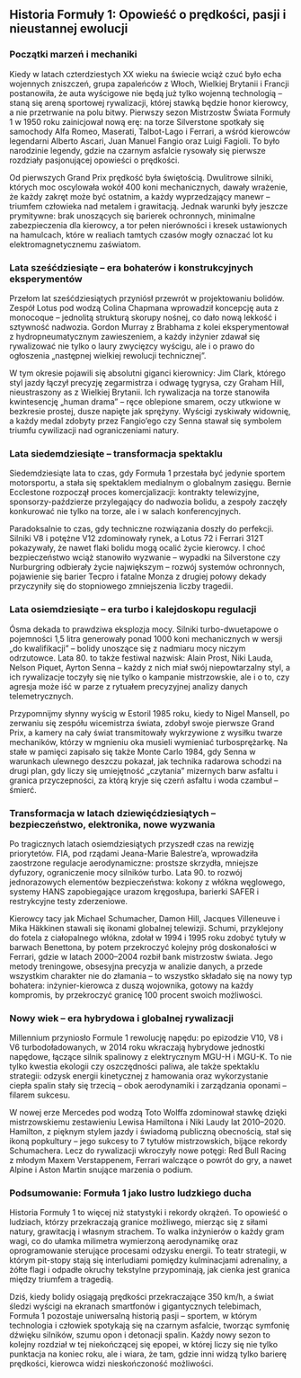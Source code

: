 ## Historia Formuły 1: Opowieść o prędkości, pasji i nieustannej ewolucji

### Początki marzeń i mechaniki

Kiedy w latach czterdziestych XX wieku na świecie wciąż czuć było echa wojennych zniszczeń, grupa zapaleńców z Włoch, Wielkiej Brytanii i Francji postanowiła, że auta wyścigowe nie będą już tylko wojenną technologią – staną się areną sportowej rywalizacji, której stawką będzie honor kierowcy, a nie przetrwanie na polu bitwy. Pierwszy sezon Mistrzostw Świata Formuły 1 w 1950 roku zainicjował nową erę: na torze Silverstone spotkały się samochody Alfa Romeo, Maserati, Talbot-Lago i Ferrari, a wśród kierowców legendarni Alberto Ascari, Juan Manuel Fangio oraz Luigi Fagioli. To było narodzi­nie legendy, gdzie na czarnym asfalcie rysowały się pierwsze rozdziały pasjonującej opowieści o prędkości.

Od pierwszych Grand Prix prędkość była świętością. Dwulitrowe silniki, których moc oscylowała wokół 400 koni mechanicznych, dawały wrażenie, że każdy zakręt może być ostatnim, a każdy wyprzedzający manewr – triumfem człowieka nad metalem i grawitacją. Jednak warunki były jeszcze prymitywne: brak unoszących się barierek ochronnych, minimalne zabezpieczenia dla kierowcy, a tor pełen nierówności i kresek ustawionych na hamulcach, które w realiach tamtych czasów mogły oznaczać lot ku elektromagnetycznemu zaświatom.

### Lata sześćdziesiąte – era bohaterów i konstrukcyjnych eksperymentów

Przełom lat sześćdziesiątych przyniósł przewrót w projektowaniu bolidów. Zespół Lotus pod wodzą Colina Chapmana wprowadził koncepcję auta z monocoque – jednolitą strukturą skorupy nośnej, co dało nową lekkość i sztywność nadwozia. Gordon Murray z Brabhama z kolei eksperymentował z hydropneumatycznym zawieszeniem, a każdy inżynier zdawał się rywalizować nie tylko o laury zwycięzcy wyścigu, ale i o prawo do ogłoszenia „następnej wielkiej rewolucji technicznej”.

W tym okresie pojawili się absolutni giganci kierownicy: Jim Clark, którego styl jazdy łączył precyzję zegarmistrza i odwagę tygrysa, czy Graham Hill, nieustraszony as z Wielkiej Brytanii. Ich rywalizacja na torze stanowiła kwintesencję „human drama” – ręce oblepione smarem, oczy utkwione w bezkresie prostej, dusze napięte jak sprężyny. Wyścigi zyskiwały widownię, a każdy medal zdobyty przez Fangio’ego czy Senna stawał się symbolem triumfu cywilizacji nad ograniczeniami natury.

### Lata siedemdziesiąte – transformacja spektaklu

Siedemdziesiąte lata to czas, gdy Formuła 1 przestała być jedynie sportem motorsportu, a stała się spektaklem medialnym o globalnym zasięgu. Bernie Ecclestone rozpoczął proces komercjalizacji: kontrakty telewizyjne, sponsorzy-paździerze przylegający do nadwozia bolidu, a zespoły zaczęły konkurować nie tylko na torze, ale i w salach konferencyjnych.

Paradoksalnie to czas, gdy techniczne rozwiązania doszły do perfekcji. Silniki V8 i potężne V12 zdominowały rynek, a Lotus 72 i Ferrari 312T pokazywały, że nawet flaki bolidu mogą ocalić życie kierowcy. I choć bezpieczeństwo wciąż stanowiło wyzwanie – wypadki na Silverstone czy Nurburgring odbierały życie największym – rozwój systemów ochronnych, pojawienie się barier Tecpro i fatalne Monza z drugiej połowy dekady przyczyniły się do stopniowego zmniejszenia liczby tragedii.

### Lata osiemdziesiąte – era turbo i kalejdoskopu regulacji

Ósma dekada to prawdziwa eksplozja mocy. Silniki turbo-dwuetapowe o pojemności 1,5 litra generowały ponad 1000 koni mechanicznych w wersji „do kwalifikacji” – bolidy unoszące się z nadmiaru mocy niczym odrzutowce. Lata 80. to także festiwal nazwisk: Alain Prost, Niki Lauda, Nelson Piquet, Ayrton Senna – każdy z nich miał swój niepowtarzalny styl, a ich rywalizacje toczyły się nie tylko o kampanie mistrzowskie, ale i o to, czy agresja może iść w parze z rytuałem precyzyjnej analizy danych telemetrycznych.

Przypomnijmy słynny wyścig w Estoril 1985 roku, kiedy to Nigel Mansell, po zerwaniu się zespółu wicemistrza świata, zdobył swoje pierwsze Grand Prix, a kamery na cały świat transmitowały wykrzywione z wysiłku twarze mechaników, którzy w mgnieniu oka musieli wymieniać turbosprężarkę. Na stałe w pamięci zapisało się także Monte Carlo 1984, gdy Senna w warunkach ulewnego deszczu pokazał, jak technika radarowa schodzi na drugi plan, gdy liczy się umiejętność „czytania” mizernych barw asfaltu i granica przyczepności, za którą kryje się czerń asfaltu i woda czambuł – śmierć.

### Transformacja w latach dziewięćdziesiątych – bezpieczeństwo, elektronika, nowe wyzwania

Po tragicznych latach osiemdziesiątych przyszedł czas na rewizję priorytetów. FIA, pod rządami Jeana-Marie Balestre’a, wprowadziła zaostrzone regulacje aerodynamiczne: prostsze skrzydła, mniejsze dyfuzory, ograniczenie mocy silników turbo. Lata 90. to rozwój jednorazowych elementów bezpieczeństwa: kokony z włókna węglowego, systemy HANS zapobiegające urazom kręgosłupa, barierki SAFER i restrykcyjne testy zderzeniowe.

Kierowcy tacy jak Michael Schumacher, Damon Hill, Jacques Villeneuve i Mika Häkkinen stawali się ikonami globalnej telewizji. Schumi, przyklejony do fotela z ciałopalnego włókna, zdołał w 1994 i 1995 roku zdobyć tytuły w barwach Benettona, by potem przekroczyć kolejny próg doskonałości w Ferrari, gdzie w latach 2000–2004 rozbił bank mistrzostw świata. Jego metody treningowe, obsesyjna precyzja w analizie danych, a przede wszystkim charakter nie do złamania – to wszystko składało się na nowy typ bohatera: inżynier-kierowca z duszą wojownika, gotowy na każdy kompromis, by przekroczyć granicę 100 procent swoich możliwości.

### Nowy wiek – era hybrydowa i globalnej rywalizacji

Millennium przyniosło Formule 1 rewolucję napędu: po epizodzie V10, V8 i V6 turbodoładowanych, w 2014 roku wkraczają hybrydowe jednostki napędowe, łączące silnik spalinowy z elektrycznym MGU-H i MGU-K. To nie tylko kwestia ekologii czy oszczędności paliwa, ale także spektaklu strategii: odzysk energii kinetycznej z hamowania oraz wykorzystanie ciepła spalin stały się trzecią – obok aerodynamiki i zarządzania oponami – filarem sukcesu.

W nowej erze Mercedes pod wodzą Toto Wolffa zdominował stawkę dzięki mistrzowskiemu zestawieniu Lewisa Hamiltona i Niki Laudy lat 2010–2020. Hamilton, z pięknym stylem jazdy i świadomą publiczną obecnością, stał się ikoną popkultury – jego sukcesy to 7 tytułów mistrzowskich, bijące rekordy Schumachera. Lecz do rywalizacji wkroczyły nowe potęgi: Red Bull Racing z młodym Maxem Verstappenem, Ferrari walczące o powrót do gry, a nawet Alpine i Aston Martin snujące marzenia o podium.

### Podsumowanie: Formuła 1 jako lustro ludzkiego ducha

Historia Formuły 1 to więcej niż statystyki i rekordy okrążeń. To opowieść o ludziach, którzy przekraczają granice możliwego, mierząc się z siłami natury, grawitacją i własnym strachem. To walka inżynierów o każdy gram wagi, co do ułamka milimetra wymierzoną aerodynamikę oraz oprogramowanie sterujące procesami odzysku energii. To teatr strategii, w którym pit-stopy stają się interludiami pomiędzy kulminacjami adrenaliny, a żółte flagi i odpadłe okruchy tekstylne przypominają, jak cienka jest granica między triumfem a tragedią.

Dziś, kiedy bolidy osiągają prędkości przekraczające 350 km/h, a świat śledzi wyścigi na ekranach smartfonów i gigantycznych telebimach, Formuła 1 pozostaje uniwersalną historią pasji – sportem, w którym technologia i człowiek spotykają się na czarnym asfalcie, tworząc symfonię dźwięku silników, szumu opon i detonacji spalin. Każdy nowy sezon to kolejny rozdział w tej niekończącej się epopei, w której liczy się nie tylko punktacja na koniec roku, ale i wiara, że tam, gdzie inni widzą tylko barierę prędko­ści, kierowca widzi nieskończoność możliwości.
